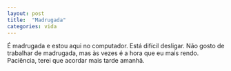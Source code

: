 ```yaml
---
layout: post
title:  "Madrugada"
categories: vida
---
```


É madrugada e estou aqui no computador. Está difícil desligar. Não gosto de trabalhar de madrugada, mas às vezes é a hora que eu mais rendo. Paciência, terei que acordar mais tarde amanhã.